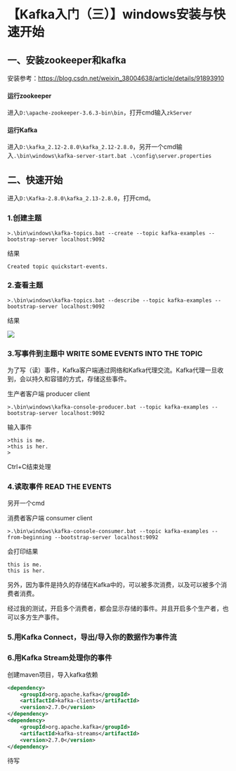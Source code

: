 # 【Kafka入门（三）】windows安装与快速开始



## 一、安装zookeeper和kafka

安装参考：https://blog.csdn.net/weixin_38004638/article/details/91893910



#### 运行zookeeper

进入`D:\apache-zookeeper-3.6.3-bin\bin`，打开cmd输入`zkServer`



#### 运行Kafka

进入`D:\kafka_2.12-2.8.0\kafka_2.12-2.8.0`，另开一个cmd输入`.\bin\windows\kafka-server-start.bat .\config\server.properties`



## 二、快速开始

进入`D:\Kafka-2.8.0\kafka_2.13-2.8.0`，打开cmd。



### 1.创建主题

```
>.\bin\windows\kafka-topics.bat --create --topic kafka-examples --bootstrap-server localhost:9092
```

结果

```
Created topic quickstart-events.
```



### 2.查看主题

```
>.\bin\windows\kafka-topics.bat --describe --topic kafka-examples --bootstrap-server localhost:9092
```

结果

![](https://img2020.cnblogs.com/blog/1491599/202110/1491599-20211008203340353-1757099668.png)



### 3.写事件到主题中 WRITE SOME EVENTS INTO THE TOPIC

为了写（读）事件，Kafka客户端通过网络和Kafka代理交流。Kafka代理一旦收到，会以持久和容错的方式，存储这些事件。



生产者客户端 producer client

```
>.\bin\windows\kafka-console-producer.bat --topic kafka-examples --bootstrap-server localhost:9092
```

输入事件

```
>this is me.
>this is her.
>
```



Ctrl+C结束处理



### 4.读取事件 READ THE EVENTS

另开一个cmd



消费者客户端 consumer client

```
>.\bin\windows\kafka-console-consumer.bat --topic kafka-examples --from-beginning --bootstrap-server localhost:9092
```

会打印结果

```
this is me.
this is her.
```



另外，因为事件是持久的存储在Kafka中的，可以被多次消费，以及可以被多个消费者消费。

经过我的测试，开启多个消费者，都会显示存储的事件。并且开启多个生产者，也可以多方生产事件。



### 5.用Kafka Connect，导出/导入你的数据作为事件流



### 6.用Kafka Stream处理你的事件



创建maven项目，导入kafka依赖

```xml
<dependency>
	<groupId>org.apache.kafka</groupId>
	<artifactId>kafka-clients</artifactId>
	<version>2.7.0</version>
</dependency>
<dependency>
    <groupId>org.apache.kafka</groupId>
    <artifactId>kafka-streams</artifactId>
    <version>2.7.0</version>
</dependency>
```

待写
